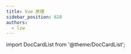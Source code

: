 ```yaml
---
title: Vue 原理
sidebar_position: 620
authors:
  - lzw
---
```


import DocCardList from '@theme/DocCardList';

<DocCardList />
